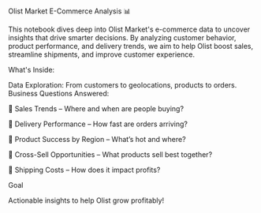 Olist Market E-Commerce Analysis 📊


This notebook dives deep into Olist Market's e-commerce data to uncover insights that drive smarter decisions. By analyzing customer behavior, product performance, and delivery trends, we aim to help Olist boost sales, streamline shipments, and improve customer experience.

What's Inside:

Data Exploration: From customers to geolocations, products to orders.
Business Questions Answered:

🔹 Sales Trends – Where and when are people buying?

🔹 Delivery Performance – How fast are orders arriving?

🔹 Product Success by Region – What’s hot and where?

🔹 Cross-Sell Opportunities – What products sell best together?

🔹 Shipping Costs – How does it impact profits?


Goal

Actionable insights to help Olist grow profitably!
